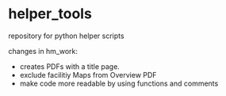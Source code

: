 # helper_tools
repository for python helper scripts

changes in hm_work:
- creates PDFs with a title page.
- exclude facilitiy Maps from Overview PDF
- make code more readable by using functions and comments
